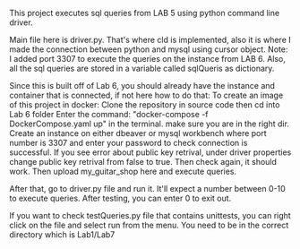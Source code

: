 This project executes sql queries from LAB 5 using python command line driver. 

Main file here is driver.py. That's where cld is implemented, also it is where I made the connection 
between python and mysql using cursor object. Note: I added port 3307 to execute the queries on the instance from LAB 6.
Also, all the sql queries are stored in a variable called sqlQueris as dictionary. 

Since this is built off of Lab 6, you should already have the instance and container that is connected, if not here how to do that: 
To create an image of this project in docker:
Clone the repository in source code then cd into Lab 6 folder
Enter the command: "docker-compose -f DockerCompose.yaml up" in the terminal. make sure you are in the right dir.
Create an instance on either dbeaver or mysql workbench where port number is 3307 and enter your password to check connection is successful. If you see error about public key retrival, 
under driver properties change public key retrival from false to true. Then check again, it should work. Then upload my_guitar_shop here and execute queries.


After that, go to driver.py file and run it. It'll expect a number between 0-10 to execute queries. After testing, you can enter 0 to exit out.

If you want to check testQueries.py file that contains unittests, you can right click on the file and select run from the menu. You need to be in the correct directory which is Lab1/Lab7

